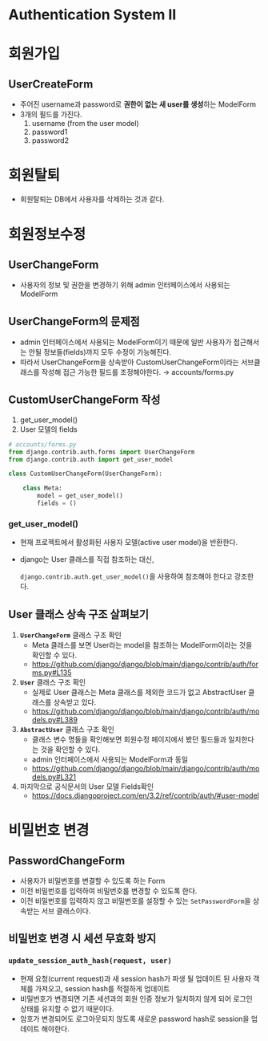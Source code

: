 # **Authentication System** Ⅱ

# **회원가입**

## UserCreateForm

- 주어진 username과 password로 **권한이 없는 새 user를 생성**하는 ModelForm
- 3개의 필드를 가진다.
  1. username (from the user model)
  2. password1
  3. password2



# **회원탈퇴**

- 회원탈퇴는 DB에서 사용자를 삭제하는 것과 같다.



# **회원정보수정**

## UserChangeForm

- 사용자의 정보 및 권한을 변경하기 위해 admin 인터페이스에서 사용되는 ModelForm



## UserChangeForm의 문제점

- admin 인터페이스에서 사용되는 ModelForm이기 때문에 일반 사용자가 접근해서는 안될 정보들(fields)까지 모두 수정이 가능해진다.
- 따라서 UserChangeForm을 상속받아 CustomUserChangeForm이라는 서브클래스를 작성해 접근 가능한 필드를 조정해야한다. → accounts/forms.py



## CustomUserChangeForm 작성

1. get_user_model()
2. User 모델의 fields

```python
# accounts/forms.py
from django.contrib.auth.forms import UserChangeForm
from django.contrib.auth import get_user_model

class CustomUserChangeForm(UserChangeForm):

    class Meta:
        model = get_user_model()
        fields = ()
```

### get_user_model()

- 현재 프로젝트에서 활성화된 사용자 모델(active user model)을 반환한다.

- django는 User 클래스를 직접 참조하는 대신, 

  `django.contrib.auth.get_user_model()`을 사용하여 참조해야 한다고 강조한다.



## User 클래스 상속 구조 살펴보기

1. **`UserChangeForm`** 클래스 구조 확인
   - Meta 클래스를 보면 User라는 model을 참조하는 ModelForm이라는 것을 확인할 수 있다.
   - https://github.com/django/django/blob/main/django/contrib/auth/forms.py#L135
2. **`User`** 클래스 구조 확인
   - 실제로 User 클래스는 Meta 클래스를 제외한 코드가 없고 AbstractUser 클래스를 상속받고 있다.
   - https://github.com/django/django/blob/main/django/contrib/auth/models.py#L389
3. **`AbstractUser`** 클래스 구조 확인
   - 클래스 변수 명들을 확인해보면 회원수정 페이지에서 봤던 필드들과 일치한다는 것을 확인할 수 있다.
   - admin 인터페이스에서 사용되는 ModelForm과 동일
   - https://github.com/django/django/blob/main/django/contrib/auth/models.py#L321
4. 마지막으로 공식문서의 User 모델 Fields확인
   - https://docs.djangoproject.com/en/3.2/ref/contrib/auth/#user-model



# **비밀번호 변경**

## PasswordChangeForm

- 사용자가 비밀번호를 변결할 수 있도록 하는 Form
- 이전 비밀번호를 입력하여 비밀번호를 변경할 수 있도록 한다.
- 이전 비밀번호를 입력하지 않고 비밀번호를 설정할 수 있는 `SetPasswordForm`을 상속받는 서브 클래스이다.



## 비밀번호 변경 시 세션 무효화 방지

### `update_session_auth_hash(request, user)`

- 현재 요청(current request)과 새 session hash가 파생 될 업데이트 된 사용자 객체를 가져오고, session hash를 적절하게 업데이트
- 비밀번호가 변경되면 기존 세션과의 회원 인증 정보가 일치하지 않게 되어 로그인 상태를 유지할 수 없기 때문이다.
- 암호가 변경되어도 로그아웃되지 않도록 새로운 password hash로 session을 업데이트 해야한다.